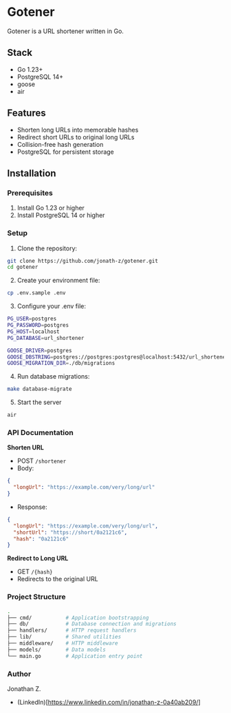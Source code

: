 # Gotener

Gotener is a URL shortener written in Go.

## Stack

- Go 1.23+
- PostgreSQL 14+
- goose
- air

## Features

- Shorten long URLs into memorable hashes
- Redirect short URLs to original long URLs
- Collision-free hash generation
- PostgreSQL for persistent storage

## Installation

### Prerequisites

1. Install Go 1.23 or higher
2. Install PostgreSQL 14 or higher

### Setup

1. Clone the repository:

```bash
git clone https://github.com/jonath-z/gotener.git
cd gotener
```

2. Create your environment file:

```bash
cp .env.sample .env
```

3. Configure your .env file:

```bash
PG_USER=postgres
PG_PASSWORD=postgres
PG_HOST=localhost
PG_DATABASE=url_shortener

GOOSE_DRIVER=postgres
GOOSE_DBSTRING=postgres://postgres:postgres@localhost:5432/url_shortener
GOOSE_MIGRATION_DIR=./db/migrations
```

4. Run database migrations:

```bash
make database-migrate
```

5. Start the server

```bash
air
```

### API Documentation

**Shorten URL**

- POST `/shortener`
- Body:

```json
{
  "longUrl": "https://example.com/very/long/url"
}
```

- Response:

```json
{
  "longUrl": "https://example.com/very/long/url",
  "shortUrl": "https://short/0a2121c6",
  "hash": "0a2121c6"
}
```

**Redirect to Long URL**

- GET `/{hash}`
- Redirects to the original URL

### Project Structure

```bash
.
├── cmd/           # Application bootstrapping
├── db/            # Database connection and migrations
├── handlers/      # HTTP request handlers
├── lib/           # Shared utilities
├── middleware/    # HTTP middleware
├── models/        # Data models
└── main.go        # Application entry point
```

### Author

Jonathan Z.

- (LinkedIn)[https://www.linkedin.com/in/jonathan-z-0a40ab209/]
